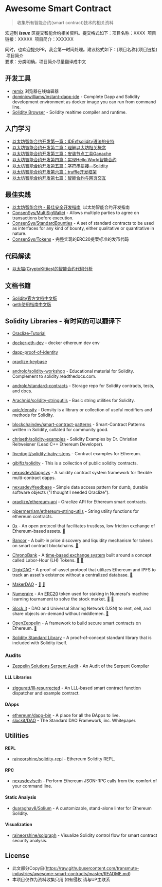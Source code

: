 # Awesome Smart Contract
> 收集所有智能合约(smart contract)技术的相关资料

欢迎到 ***Issue*** 区提交智能合约相关资料。提交格式如下：项目名称：XXXX  项目链接：XXXXX  项目简介：XXXXXX

同时，也欢迎提交PR，我会第一时间处理。建议格式如下：\[项目名称\]\(项目链接\)  项目简介    
要求：分类明确，项目简介尽量翻译成中文

## 开发工具
* [remix](https://remix.ethereum.org/)  浏览器在线编辑器
* [dominicwilliams/instant-dapp-ide](https://github.com/dominicwilliams/instant-dapp-ide) - Complete Dapp and Solidity development environment as docker image you can run from command line.
* [Solidity Browser](https://ethereum.github.io/browser-solidity/) - Solidity realtime compiler and runtime.

## 入门学习
* [以太坊智能合约开发第一篇：IDE对solidity语法的支持](https://www.marser.cn/article/135.html)
* [以太坊智能合约开发第二篇：理解以太坊相关概念](https://www.marser.cn/article/136.html)
* [以太坊智能合约开发第三篇：安装节点工具Ganache](https://www.marser.cn/article/138.html)
* [以太坊智能合约开发第四篇：实现Hello World智能合约](https://www.marser.cn/article/139.html)
* [以太坊智能合约开发第五篇：字符串拼接—Solidity](https://www.marser.cn/article/140.html)
* [以太坊智能合约开发第六篇：truffle开发框架](https://www.marser.cn/article/141.html)
* [以太坊智能合约开发第七篇：智能合约与网页交互](https://www.marser.cn/article/142.html)

## 最佳实践
* [以太坊智能合约 - 最佳安全开发指南](https://github.com/ConsenSys/smart-contract-best-practices/blob/master/README-zh.md)  以太坊智能合约开发指南
* [ConsenSys/MultiSigWallet](https://github.com/ConsenSys/MultiSigWallet) - Allows multiple parties to agree on transactions before execution.
* [ConsenSys/StandardBounties](https://github.com/ConsenSys/StandardBounties) - A set of standard contracts to be used as interfaces for any kind of bounty, either qualitative or quantitative in nature.
* [ConsenSys/Tokens](https://github.com/ConsenSys/Tokens) - 完整实现的ERC20提案标准的发币代码

## 代码解读
* [以太猫(CryptoKitties)的智能合约代码分析](https://zhuanlan.zhihu.com/p/34194613)

## 文档书籍
* [Solidity官方文档中文版](https://github.com/KevinJay/awesome-smart-contract/blob/master/documents/Solidity%E5%AE%98%E6%96%B9%E6%96%87%E6%A1%A3%E4%B8%AD%E6%96%87%E7%89%88.pdf)
* [geth使用指南中文版](https://github.com/KevinJay/awesome-smart-contract/blob/master/documents/geth%E4%BD%BF%E7%94%A8%E6%8C%87%E5%8D%97%E6%96%87%E6%A1%A3%E4%B8%AD%E6%96%87%E7%89%88.pdf)
 
## Solidity Libraries - 有时间的可以翻译下
* [Oraclize-Tutorial](https://github.com/johnhckuo/Oraclize-Tutorial)
* [docker-eth-dev](https://github.com/gnidan/docker-eth-dev) - docker ethereum dev env
* [dapp-proof-of-identity](https://github.com/oraclize/dapp-proof-of-identity)
* [oraclize-keybase](https://github.com/aragon/KeybaseRegistry)
* [androlo/solidity-workshop](https://github.com/androlo/solidity-workshop) - Educational material for Solidity. Complement to solidity.readthedocs.com.
* [androlo/standard-contracts](https://github.com/androlo/standard-contracts) - Storage repo for Solidity contracts, tests, and docs.
* [Arachnid/solidity-stringutils](https://github.com/Arachnid/solidity-stringutils) - Basic string utilities for Solidity.
* [axic/density](https://github.com/axic/density) - Density is a library or collection of useful modifiers and methods for Solidity.
* [blockchaindev/smart-contract-patterns](https://github.com/blockchaindev/smart-contract-patterns) - Smart-Contract Patterns written in Solidity, collated for community good.
* [chriseth/solidity-examples](https://github.com/chriseth/solidity-examples) - Solidity Examples by Dr. Christian Reitweisner (Lead C++ Ethereum Developer).
* [fivedogit/solidity-baby-steps](https://github.com/fivedogit/solidity-baby-steps) - Contract examples for Ethereum.
* [giblfiz/solidity](https://github.com/giblfiz/solidity) - This is a collection of public solidity contracts.
* [nexusdev/dappsys](https://github.com/nexusdev/dappsys) - A solidity contract system framework for flexible multi-contract dapps.
* [nexusdev/feedbase](https://github.com/nexusdev/feedbase) - Simple data access pattern for dumb, durable software objects ("I thought I needed Oraclize").
* [oraclize/ethereum-api](https://github.com/oraclize/ethereum-api) - Oraclize API for Ethereum smart contracts.
* [pipermerriam/ethereum-string-utils](https://github.com/pipermerriam/ethereum-string-utils) - String utility functions for ethereum contracts.

* [0x](https://github.com/0xProject/contracts) - An open protocol that facilitates trustless, low friction exchange of Ethereum-based assets. [:page_facing_up:](https://0xproject.com/pdfs/0x_white_paper.pdf "White Paper")
* [Bancor](https://github.com/bancorprotocol/contracts) - A built-in price discovery and liquidity mechanism for tokens on smart contract blockchains. [:page_facing_up:](https://www.bancor.network/whitepaper "White Paper")
* [ChronoBank](https://github.com/ChronoBank/SmartContracts/) - A [time-based exchange system](https://en.wikipedia.org/wiki/Time-based_currency) built around a concept called Labor-Hour (LH) Tokens. [:closed_lock_with_key:](https://dapphub.github.io/chronobank-review/ "Security Audit") [:page_facing_up:](https://chronobank.io/files/whitepaper.pdf "White Paper")
* [DigixDAO](https://github.com/DigixGlobal/digixdao-contracts) - A proof-of-asset protocol that utilizes Ethereum and IPFS to track an asset's existence without a centralized database. [:page_facing_up:](https://dgx.io/whitepaper.pdf "White Paper")
* [MakerDAO](https://github.com/makerdao) - [:closed_lock_with_key:](https://github.com/makerdao/audit-2/blob/master/makerdao_audit_aug_2016_public.pdf "Security Audit") [:page_facing_up:](https://github.com/makerdao/docs/blob/master/Dai.md "White Paper")
* [Numeraire](https://github.com/numerai/contract) - An [ERC20](https://github.com/ethereum/EIPs/issues/20) token used for staking in Numerai's machine learning tournament to solve the stock market. [:closed_lock_with_key:](https://github.com/numerai/contract/blob/master/security_audit.pdf "Security Audit") [:page_facing_up:](https://numer.ai/whitepaper.pdf "White Paper")
* [Slock.it](https://github.com/slockit/smart-contract) - DAO and Universal Sharing Network (USN) to rent, sell, and share objects on-demand without middlemen. [:page_facing_up:](https://download.slock.it/public/DAO/WhitePaper.pdf "White Paper")


* [OpenZeppelin](https://github.com/OpenZeppelin/zeppelin-solidity) - A framework to build secure smart contracts on Ethereum. [:closed_lock_with_key:](https://github.com/OpenZeppelin/zeppelin-solidity/tree/master/audit "Security Audits")
* [Solidity Standard Library](https://github.com/ethereum/solidity/tree/develop/std) - A proof-of-concept standard library that is included with Solidity itself.

### Audits
* [Zeppelin Solutions Serpent Audit](https://docs.google.com/document/d/1_PqXuAkvgUAOG3jbBvaUvqN6W90eJ3N4IdTLNMRAijo/edit?usp=sharing) - An Audit of the Serpent Compiler

#### LLL Libraries

* [zigguratt/lll-resurrected](https://github.com/zigguratt/lll-resurrected) - An LLL-based smart contract function dispatcher and example contract.

#### DApps

* [ethereum/dapp-bin](https://github.com/ethereum/dapp-bin) - A place for all the ÐApps to live.
* [slockit/DAO](https://github.com/slockit/DAO) - The Standard DAO Framework, inc. Whitepaper.

## Utilities


 
#### REPL
* [raineorshine/solidity-repl](https://github.com/raineorshine/solidity-repl) - Ethereum Solidity REPL.

#### RPC
* [nexusdev/seth](https://github.com/nexusdev/seth) - Perform Ethereum JSON-RPC calls from the comfort of your command line.

#### Static Analysis
* [duaraghav8/Solium](https://github.com/duaraghav8/Solium) - A customizable, stand-alone linter for Ethereum Solidity.

#### Visualization
* [raineorshine/solgraph](https://github.com/raineorshine/solgraph) - Visualize Solidity control flow for smart contract security analysis.

## License 
* 此文部分Copy自(https://raw.githubusercontent.com/transmute-industries/awesome-smart-contracts/master/README.md)
* 本项目仅作为资料收集只用 如有侵权 请与UP主联系

